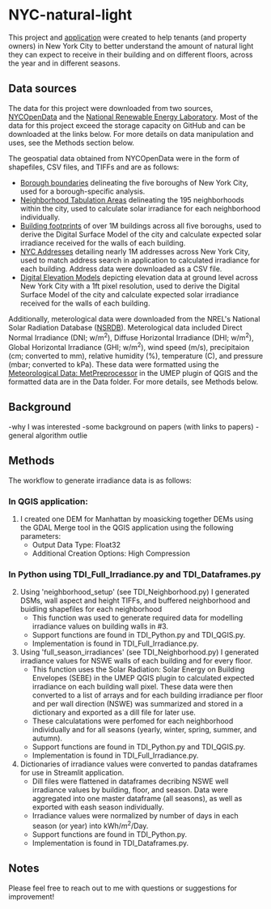 # NYC-natural-light
 
This project and [application](https://share.streamlit.io/amandamancini/nyc-natural-light/main/app.py) were created to help tenants (and property owners) in New York City to better understand the amount of natural light they can expect to receive in their building and on different floors, across the year and in different seasons. 

## Data sources
The data for this project were downloaded from two sources, [NYCOpenData](https://opendata.cityofnewyork.us/) and the [National Renewable Energy Laboratory](https://nsrdb.nrel.gov/). Most of the data for this project exceed the storage capacity on GitHub and can be downloaded at the links below. For more details on data manipulation and uses, see the Methods section below.

The geospatial data obtained from NYCOpenData were in the form of shapefiles, CSV files, and TIFFs and are as follows:
- [Borough boundaries](https://data.cityofnewyork.us/City-Government/Borough-Boundaries/tqmj-j8zm) delineating the five boroughs of New York City, used for a borough-specific analysis.
- [Neighborhood Tabulation Areas](https://data.cityofnewyork.us/City-Government/2010-Neighborhood-Tabulation-Areas-NTAs-/cpf4-rkhq) delineating the 195 neighborhoods within the city, used to calculate solar irradiance for each neighborhood individually.
- [Building footprints](https://data.cityofnewyork.us/Housing-Development/Shapefiles-and-base-map/2k7f-6s2k) of over 1M buildings across all five boroughs, used to derive the Digital Surface Model of the city and calculate expected solar irradiance received for the walls of each building.
- [NYC Addresses](https://data.cityofnewyork.us/City-Government/NYC-Address-Points/g6pj-hd8k) detailing nearly 1M addresses across New York City, used to match address search in application to calculated irradiance for each building. Address data were downloaded as a CSV file.
- [Digital Elevation Models](https://gis.ny.gov/elevation/NYC-topobathymetric-DEM.htm) depicting elevation data at ground level across New York City with a 1ft pixel resolution, used to derive the Digital Surface Model of the city and calculate expected solar irradiance received for the walls of each building.

Additionally, meterological data were downloaded from the NREL's National Solar Radiation Database ([NSRDB](https://maps.nrel.gov/nsrdb-viewer/?aL=x8CI3i%255Bv%255D%3Dt%26Jea8x6%255Bv%255D%3Dt%26Jea8x6%255Bd%255D%3D1%26VRLt_G%255Bv%255D%3Dt%26VRLt_G%255Bd%255D%3D2%26mcQtmw%255Bv%255D%3Dt%26mcQtmw%255Bd%255D%3D3&bL=clight&cE=0&lR=0&mC=4.740675384778373%2C22.8515625&zL=2)). Meterological data included Direct Normal Irradiance (DNI; w/m<sup>2</sup>), Diffuse Horizontal Irradiance (DHI; w/m<sup>2</sup>), Global Horizontal Irradiance (GHI; w/m<sup>2</sup>), wind speed (m/s), precipitaion (cm; converted to mm), relative humidity (%), temperature (C), and pressure (mbar; converted to kPa). These data were formatted using the [Meteorological Data: MetPreprocessor](https://umep-docs.readthedocs.io/en/latest/pre-processor/Meteorological%20Data%20MetPreprocessor.html) in the UMEP plugin of QGIS and the formatted data are in the Data folder. For more details, see Methods below.

## Background
-why I was interested
-some background on papers (with links to papers)
-general algorithm outlie

## Methods
The workflow to generate irradiance data is as follows: 
### In QGIS application:
1) I created one DEM for Manhattan by moasicking together DEMs using the GDAL Merge tool in the QGIS application using the following parameters:
    - Output Data Type: Float32
    - Additional Creation Options: High Compression

### In Python using TDI_Full_Irradiance.py and TDI_Dataframes.py
2) Using 'neighborhood_setup' (see TDI_Neighborhood.py) I generated DSMs, wall aspect and height TIFFs, and buffered neighborhood and buidling shapefiles for each neighborhood
    - This function was used to generate required data for modelling irradiance values on building walls in #3.
    - Support functions are found in TDI_Python.py and TDI_QGIS.py.
    - Implementation is found in TDI_Full_Irradiance.py.
3) Using 'full_season_irradiances' (see TDI_Neighborhood.py) I generated irradiance values for NSWE walls of each building and for every floor.
    - This function uses the Solar Radiation: Solar Energy on Building Envelopes (SEBE) in the UMEP QGIS plugin to calculated expected irradiance on each building wall pixel. These data were then converted to a list of arrays and for each building irradiance per floor and per wall direction (NSWE) was summarized and stored in a dictionary and exported as a dill file for later use.
    - These calculatations were perfomed for each neighborhood individually and for all seasons (yearly, winter, spring, summer, and autumn).
    - Support functions are found in TDI_Python.py and TDI_QGIS.py.
    - Implementation is found in TDI_Full_Irradiance.py.
4) Dictionaries of irradiance values were converted to pandas dataframes for use in Streamlit application.
    - Dill files were flattened in dataframes decribing NSWE well irradiance values by building, floor, and season. Data were aggregated into one master dataframe (all seasons), as well as exported with eash season individually.
    - Irradiance values were normalized by number of days in each season (or year) into kWh/${m^2}$/Day.
    - Support functions are found in TDI_Python.py.
    - Implementation is found in TDI_Dataframes.py.

## Notes
Please feel free to reach out to me with questions or suggestions for improvement!